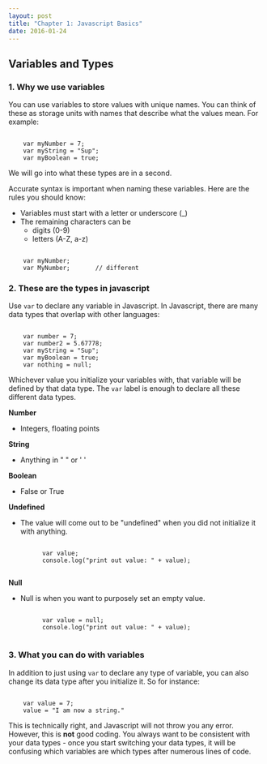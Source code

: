 ```yaml
---
layout: post
title: "Chapter 1: Javascript Basics"
date: 2016-01-24
---
```


## Variables and Types

### 1. Why we use variables
You can use variables to store values with unique names. You can think of these as storage units with names that describe what the values mean. For example:
<pre><code>
	var myNumber = 7;
	var myString = "Sup";
	var myBoolean = true;
</code></pre>

We will go into what these types are in a second.

Accurate syntax is important when naming these variables. Here are the rules you should know:

* Variables must start with a letter or underscore (_)
* The remaining characters can be
	* digits (0-9)
	* letters (A-Z, a-z)

<pre><code>
	var myNumber;		
	var MyNumber;		// different
</code></pre>

### 2. These are the types in javascript
Use `var` to declare any variable in Javascript.
In Javascript, there are many data types that overlap with other languages: 
<pre><code>
	var number = 7;
	var number2 = 5.67778;
	var myString = "Sup";
	var myBoolean = true;
	var nothing = null;
</code></pre>

Whichever value you initialize your variables with, that variable will be defined by that data type. The `var` label is enough to declare all these different data types.

**Number**

* Integers, floating points

**String**

* Anything in \" \" or \' \'

**Boolean**

* False or True

**Undefined**

* The value will come out to be \"undefined\" when you did not initialize it with anything.
	<pre><code>
		var value;
		console.log("print out value: " + value);
	</code></pre>

**Null**

* Null is when you want to purposely set an empty value.
	<pre><code>
		var value = null;
		console.log("print out value: " + value);
	</code></pre>

### 3. What you can do with variables
In addition to just using `var` to declare any type of variable, you can also change its data type after you initialize it. So for instance:
<pre><code>
	var value = 7;
	value = "I am now a string."
</code></pre>
This is technically right, and Javascript will not throw you any error. However, this is **not** good coding. You always want to be consistent with your data types - once you start switching your data types, it will be confusing which variables are which types after numerous lines of code.






